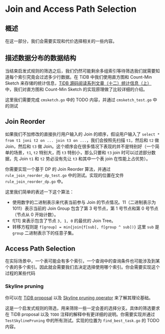# Join and Access Path Selection

## 概述	

在这一部分，我们会需要实现和代价选择相关的一些内容。

## 描述数据分布的数据结构

当结束启发式规则的筛选之后，我们仍然可能剩余多组索引等待筛选我们就需要知道每个索引究竟会过滤多少行数据。在 TiDB 中我们使用直方图和 Count-Min Sketch 来存储的统计信息，[TiDB 源码阅读系列文章（十二）统计信息（上）](https://pingcap.com/blog-cn/tidb-source-code-reading-12/) 中，我们对直方图和 Count-Min Sketch 的实现原理做了比较详细的介绍。

这里我们需要完成 `cmsketch.go` 中的 TODO 内容，并通过 `cmsketch_test.go` 中的测试

## Join Reorder

如果我们不加修改的直接执行用户输入的 Join 的顺序，假设用户输入了 `select * from t1 joni t2 on ... join t3 on ...`，我们会按照先扫描 `t1`，然后和 `t2` 做 Join，然后和 `t3` 做 Join。这个顺序会在很多情况下表现的并不是特别好（一个简单的场景，`t1`, `t2` 特别大，而 `t3` 特别小，那么只要和 `t3` join 时可以过滤部分数据，先 Join `t1` 和 `t2` 势必没有先让 `t3` 和其中一个表 join 在性能上占优势）。

你需要实现一个基于 DP 的 Join Reorder 算法，并通过 `rule_join_reorder_dp_test.go` 中的测试。实现的位置在文件 `rule_join_reorder_dp.go` 中。

这里我们简单的表述一下这个算法：

- 使用数字的二进制表示来代表当前参与 Join 的节点情况。11（二进制表示为 1011）表示当前的 Join Group 包含了第 3 号节点，第 1 号节点和第 0 号节点（节点从 0 开始计数）。
- f[11] 来表示包含了节点 `3, 1, 0` 的最优的 Join Tree。
- 转移方程则是 `f[group] = min{join{f[sub], f[group ^ sub])}` 这里 `sub` 是 `group` 二进制表示下的任意子集。


## Access Path Selection

在实际场景中，一个表可能会有多个索引，一个查询中的查询条件也可能涉及到某个表的多个索引。因此就会需要我们去决定选择使用哪个索引。你会需要实现这个过程的某些代码

### Skyline pruning

你可以在 [TiDB proposal](https://github.com/pingcap/tidb/blob/master/docs/design/2019-01-25-skyline-pruning.md) 以及 [Skyline pruning operator](http://www.cs.ust.hk/~dimitris/PAPERS/SIGMOD03-Skyline.pdf) 来了解其理论基础。

这是一个启发式规则的筛选，用来筛除一些一定会差的选择分支。具体的筛选要求在 TiDB proposal 以及 `TODO` 注释的解释中有更详细的说明。你需要实现并通过 `TestSkylinePruning` 中的所有测试。实现的位置为 `find_best_task.go` 的 TODO 内容。

